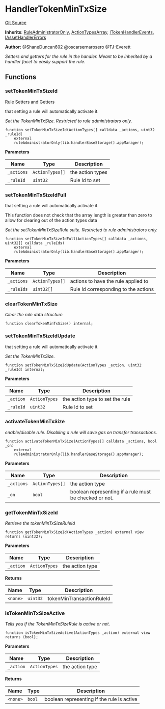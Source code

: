 # HandlerTokenMinTxSize
[Git Source](https://github.com/thrackle-io/aquifi-rules-v1/blob/3646d7220ca1c3c6e396c1c58012716f59073c50/src/client/token/handler/ruleContracts/HandlerTokenMinTxSize.sol)

**Inherits:**
[RuleAdministratorOnly](/src/protocol/economic/RuleAdministratorOnly.sol/contract.RuleAdministratorOnly.md), [ActionTypesArray](/src/client/common/ActionTypesArray.sol/contract.ActionTypesArray.md), [ITokenHandlerEvents](/src/common/IEvents.sol/interface.ITokenHandlerEvents.md), [IAssetHandlerErrors](/src/common/IErrors.sol/interface.IAssetHandlerErrors.md)

**Author:**
@ShaneDuncan602 @oscarsernarosero @TJ-Everett

*Setters and getters for the rule in the handler. Meant to be inherited by a handler
facet to easily support the rule.*


## Functions
### setTokenMinTxSizeId

Rule Setters and Getters

that setting a rule will automatically activate it.

*Set the TokenMinTxSize. Restricted to rule administrators only.*


```solidity
function setTokenMinTxSizeId(ActionTypes[] calldata _actions, uint32 _ruleId)
    external
    ruleAdministratorOnly(lib.handlerBaseStorage().appManager);
```
**Parameters**

|Name|Type|Description|
|----|----|-----------|
|`_actions`|`ActionTypes[]`|the action types|
|`_ruleId`|`uint32`|Rule Id to set|


### setTokenMinTxSizeIdFull

that setting a rule will automatically activate it.

This function does not check that the array length is greater than zero to allow for clearing out of the action types data

*Set the setTokenMinTxSizeRule suite. Restricted to rule administrators only.*


```solidity
function setTokenMinTxSizeIdFull(ActionTypes[] calldata _actions, uint32[] calldata _ruleIds)
    external
    ruleAdministratorOnly(lib.handlerBaseStorage().appManager);
```
**Parameters**

|Name|Type|Description|
|----|----|-----------|
|`_actions`|`ActionTypes[]`|actions to have the rule applied to|
|`_ruleIds`|`uint32[]`|Rule Id corresponding to the actions|


### clearTokenMinTxSize

*Clear the rule data structure*


```solidity
function clearTokenMinTxSize() internal;
```

### setTokenMinTxSizeIdUpdate

that setting a rule will automatically activate it.

*Set the TokenMinTxSize.*


```solidity
function setTokenMinTxSizeIdUpdate(ActionTypes _action, uint32 _ruleId) internal;
```
**Parameters**

|Name|Type|Description|
|----|----|-----------|
|`_action`|`ActionTypes`|the action type to set the rule|
|`_ruleId`|`uint32`|Rule Id to set|


### activateTokenMinTxSize

*enable/disable rule. Disabling a rule will save gas on transfer transactions.*


```solidity
function activateTokenMinTxSize(ActionTypes[] calldata _actions, bool _on)
    external
    ruleAdministratorOnly(lib.handlerBaseStorage().appManager);
```
**Parameters**

|Name|Type|Description|
|----|----|-----------|
|`_actions`|`ActionTypes[]`|the action type|
|`_on`|`bool`|boolean representing if a rule must be checked or not.|


### getTokenMinTxSizeId

*Retrieve the tokenMinTxSizeRuleId*


```solidity
function getTokenMinTxSizeId(ActionTypes _action) external view returns (uint32);
```
**Parameters**

|Name|Type|Description|
|----|----|-----------|
|`_action`|`ActionTypes`|the action type|

**Returns**

|Name|Type|Description|
|----|----|-----------|
|`<none>`|`uint32`|tokenMinTransactionRuleId|


### isTokenMinTxSizeActive

*Tells you if the TokenMinTxSizeRule is active or not.*


```solidity
function isTokenMinTxSizeActive(ActionTypes _action) external view returns (bool);
```
**Parameters**

|Name|Type|Description|
|----|----|-----------|
|`_action`|`ActionTypes`|the action type|

**Returns**

|Name|Type|Description|
|----|----|-----------|
|`<none>`|`bool`|boolean representing if the rule is active|


